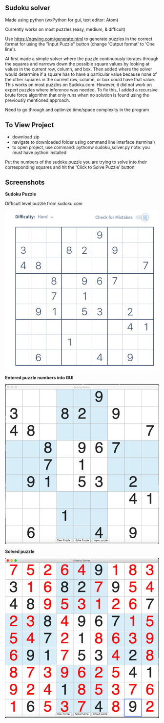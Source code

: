 Sudoku solver
---------------------------
Made using python (wxPython for gui, text editor: Atom)


Currently works on most puzzles (easy, medium, & difficult)

Use https://qqwing.com/generate.html to generate puzzles in the correct format for using the "Input Puzzle" button (change 'Output format' to 'One line').


At first made a simple solver where the puzzle continuously iterates through the squares and narrows down the possible square values by looking at values in the current row, column, and box. Then added where the solver would determine if a square has to have a particular value because none of the other squares in the current row, column, or box could have that value. This works on most puzzles on Sudoku.com. However, it did not work on expert puzzles where inference was needed. To fix this, I added a recursive brute force algorithm that only runs when no solution is found using the previously mentioned approach. 


Need to go through and optimize time/space complexity in the program


To View Project
---------------------------
- download zip
- navigate to downloaded folder using command line interface (terminal)
- to open project, use command: pythonw sudoku_solver.py
note: you must have python installed

Put the numbers of the sudoku puzzle you are trying to solve into their corresponding squares and hit the 'Click to Solve Puzzle' button


Screenshots
---------------------------

**Sudoku Puzzle**

Difficult level puzzle from sudoku.com

![](Images/SudokuHard.png)

**Entered puzzle numbers into GUI**

![](Images/SHardBlank.png)

**Solved puzzle**

![](Images/SHardSolved.png)
